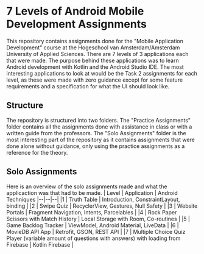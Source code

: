 ﻿# 7 Levels of Android Mobile Development Assignments
This repository contains assignments done for the "Mobile Application Development" course at the Hogeschool van Amsterdam/Amsterdam University of Applied Sciences.
There are 7 levels of 3 applications each that were made. The purpose behind these applications was to learn Android development with Kotlin and the Android Studio IDE.
The most interesting applications to look at would be the Task 2 assignments for each level, as these were made with zero guidance except for some feature requirements and a specification for what the UI should look like.

## Structure

The repository is structured into two folders. The "Practice Assignments" folder contains all the assignments done with assistance in class or with a written guide from the professors. The "Solo Assignments" folder is the most interesting part of the repository as it contains assignments that were done alone without guidance, only using the practice assignments as a reference for the theory.

##  Solo Assignments
Here is an overview of the solo assignments made and what the applicaction was that had to be made.
| Level | Application | Android Techniques
|--|--|--|
|1  | Truth Table | Introduction, ConstraintLayout, binding |
|2 | Swipe Quiz | RecyclerView, Gestures, Null Safety |
|3  | Website Portals | Fragment Navigation, Intents, Parcelables |
|4  | Rock Paper Scissors with Match History | Local Storage with Room, Co-routines |
|5  | Game Backlog Tracker | ViewModel, Android Material, LiveData |
|6  | MovieDB API App | Retrofit, GSON, REST API |
|7  | Multiple Choice Quiz Player (variable amount of questions with answers) with loading from Firebase | Kotlin Firebase |


